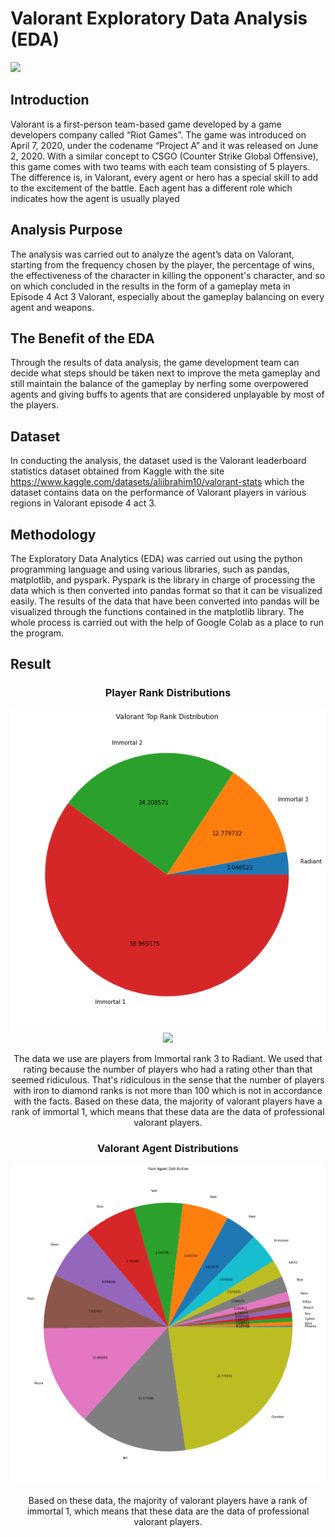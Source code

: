 # Valorant Exploratory Data Analysis (EDA)

<img src="https://images6.alphacoders.com/107/1072679.jpg" />

## Introduction
Valorant is a first-person team-based game developed by a game developers company called “Riot Games”. The game was introduced on April 7, 2020, under the codename “Project A” and it was released on June 2, 2020. With a similar concept to CSGO (Counter Strike Global Offensive), this game comes with two teams with each team consisting of 5 players. The difference is, in Valorant, every agent or hero has a special skill to add to the excitement of the battle. Each agent has a different role which indicates how the agent is usually played

## Analysis Purpose
The analysis was carried out to analyze the agent’s data on Valorant, starting from the frequency chosen by the player, the percentage of wins, the effectiveness of the character in killing the opponent's character, and so on which concluded in the results in the form of a gameplay meta in Episode 4 Act 3 Valorant, especially about the gameplay balancing on every agent and weapons.


## The Benefit of the EDA
Through the results of data analysis, the game development team can decide what steps should be taken next to improve the meta gameplay and still maintain the balance of the gameplay by nerfing some overpowered agents and giving buffs to agents that are considered unplayable by most of the players.

## Dataset
In conducting the analysis, the dataset used is the Valorant leaderboard statistics dataset obtained from Kaggle with the site https://www.kaggle.com/datasets/aliibrahim10/valorant-stats which the dataset contains data on the performance of Valorant players in various regions in Valorant episode 4 act 3.

## Methodology
The Exploratory Data Analytics (EDA) was carried out using the python programming language and using various libraries, such as pandas, matplotlib, and pyspark. Pyspark is the library in charge of processing the data which is then converted into pandas format so that it can be visualized easily. The results of the data that have been converted into pandas will be visualized through the functions contained in the matplotlib library. The whole process is carried out with the help of Google Colab as a place to run the program.

## Result
<h3 align="center">
Player Rank Distributions
</h3>

<div align="center">
  <img src="./Results/player-rank.png" />
</div>

<div align="center">
  <img src="https://ih1.redbubble.net/image.2618990925.1707/st,small,507x507-pad,600x600,f8f8f8.jpg" />
</div>

<p align="center">
The data we use are players from Immortal rank 3 to Radiant. We used that rating because the number of players who had a rating other than that seemed ridiculous. That's ridiculous in the sense that the number of players with iron to diamond ranks is not more than 100 which is not in accordance with the facts. Based on these data, the majority of valorant players have a rank of immortal 1, which means that these data are the data of professional valorant players.
</p>
  
 
 <h3 align="center">
Valorant Agent Distributions
</h3>

<div align="center">
  <img src="./Results/agent-pick-distribution.png"/>
</div>

<p align="center">
Based on these data, the majority of valorant players have a rank of immortal 1, which means that these data are the data of professional valorant players.
</p>

